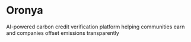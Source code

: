 # Oronya
AI-powered carbon credit verification platform helping communities earn and companies offset emissions transparently
